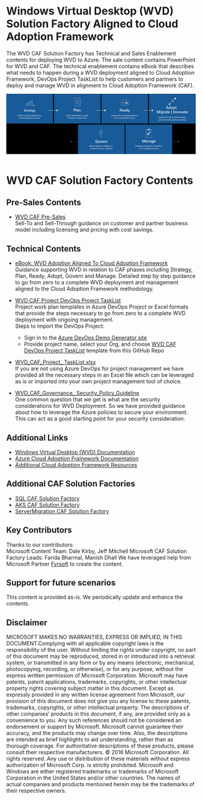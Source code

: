 # Windows Virtual Desktop (WVD) Solution Factory Aligned to Cloud Adoption Framework # 
The WVD CAF Solution Factory has Technical and Sales Enablement contents for deploying WVD to Azure. The sale content contains PowerPoint for WVD and CAF. The technical enablement contains eBook that describes what needs to happen during a WVD deployment aligned to Cloud Adoption Framework, DevOps Project TaskList to  help customers and partners to deploy and manage WVD in alignment to Cloud Adoption Framework (CAF).  

 ![CAF](https://github.com/faridabharmal/WVD_CAF_SolutionFactory/blob/master/TechnicalEnablement/CAF.png)

# WVD CAF Solution Factory Contents

## Pre-Sales Contents    
 * [WVD CAF Pre-Sales](/SalesEnablement/)   
   Sell-To and Sell-Through guidance on customer and partner business model including licensing and pricing with cost savings.


## Technical Contents  
*  [eBook: WVD Adoption Aligned To Cloud Adoption Framework](/TechnicalEnablement/eBook_WVD_Adoption_Aligned_To_Cloud_Adoption_Framework.docx)  
   Guidance supporting WVD in relation to CAF phases including Strategy, Plan, Ready, Adopt, Govern and Manage. Detailed step by step guidance to go from zero to a complete WVD deployment and management aligned to the Cloud Adoption Framework methodology.  

*  [WVD CAF Project DevOps Project TaskList](/TechnicalEnablement/WVD_CAF_DevOps_Project_TaskList.zip)  
    Project work plan templates in Azure DevOps Project or Excel formats that provide the steps necessary to go from zero to a complete WVD deployment with ongoing management.   
    Steps to import the DevOps Project:  
    * Sign in to the [Azure DevOps Demo Generator site](https://azuredevopsdemogenerator.azurewebsites.net/)  
    * Provide project name, select your Org, and choose [WVD CAF DevOps Project TaskList](/TechnicalEnablement/WVD_CAF_DevOps_Project_TaskList.zip) template from this GitHub Repo 

*  [WVD_CAF_Project_ TaskList.xlsx](/TechnicalEnablement/WVD_CAF_Project_TaskList.xlsx)  
   If you are not using Azure DevOps for project management we have provided all the necessary steps in an Excel file which can be leveraged as is or imported into your own project management tool of choice.  

 *  [WVD_CAF_Governance_ Security_Policy_Guideline](/TechnicalEnablement/WVD_CAF_Governance_Security_Policy_Guideline.docx)  
   One common question that we get is what are the security considerations for WVD Deployment. So we have provided guidance about how to leverage the Azure policies to secure your environment. This can act as a good starting point for your security consideration.  

## Additional Links
 * [Windows Virtual Desktop (WVD) Documentation](https://docs.microsoft.com/en-us/azure/virtual-desktop/overview) 
 * [Azure Cloud Adoption Framework Documentation](https://azure.microsoft.com/en-us/cloud-adoption-framework)  
 * [Additional Cloud Adoption Framework Resources](https://www.microsoft.com/azure/partners/b/enable/cloud-adoption-framework)  
 
 ## Additional CAF Solution Factories
 * [SQL CAF Solution Factory](https://github.com/Azure/SQL_CAF_SolutionFactory)
 * [AKS CAF Solution Factory](https://github.com/Azure/AKS_CAF_SolutionFactory)
 * [ServerMigration CAF Solution Factory](https://github.com/Azure/ServerMigration_CAF_SolutionFactory)
 
## Key Contributors  
Thanks to our contributors:  
Microsoft Content Team: Dale Kirby, Jeff Mitchell
Microsoft CAF Solution Factory Leads: Farida Bharmal, Manish Dhall 
We have leveraged help from Microsoft Partner [Fyrsoft](https://www.fyrsoft.com/) to create the content.  

## Support for future scenarios  
This content is provided as-is. We periodically update and enhance the contents. 

## Disclaimer  
MICROSOFT MAKES NO WARRANTIES, EXPRESS OR IMPLIED, IN THIS DOCUMENT.Complying with all applicable copyright laws is the responsibility of the user. Without limiting the rights under copyright, no part of this document may be reproduced, stored in or introduced into a retrieval system, or transmitted in any form or by any means (electronic, mechanical, photocopying, recording, or otherwise), or for any purpose, without the express written permission of Microsoft Corporation. Microsoft may have patents, patent applications, trademarks, copyrights, or other intellectual property rights covering subject matter in this document. Except as expressly provided in any written license agreement from Microsoft, our provision of this document does not give you any license to these patents, trademarks, copyrights, or other intellectual property. The descriptions of other companies’ products in this document, if any, are provided only as a convenience to you. Any such references should not be considered an endorsement or support by Microsoft. Microsoft cannot guarantee their accuracy, and the products may change over time. Also, the descriptions are intended as brief highlights to aid understanding, rather than as thorough coverage. For authoritative descriptions of these products, please consult their respective manufacturers. © 2016 Microsoft Corporation. All rights reserved. Any use or distribution of these materials without express authorization of Microsoft Corp. is strictly prohibited. Microsoft and Windows are either registered trademarks or trademarks of Microsoft Corporation in the United States and/or other countries. The names of actual companies and products mentioned herein may be the trademarks of their respective owners.  
